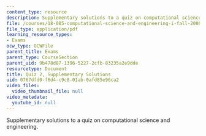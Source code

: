 ```yaml
---
content_type: resource
description: Supplementary solutions to a quiz on computational science and engineering.
file: /courses/18-085-computational-science-and-engineering-i-fall-2008/0767dfd0f6d4c9c801ab0afd85e96ca2_quiz2supp.pdf
file_type: application/pdf
learning_resource_types:
- Exams
ocw_type: OCWFile
parent_title: Exams
parent_type: CourseSection
parent_uid: 9b478d87-1396-5227-2cfb-83235a2e9dde
resourcetype: Document
title: Quiz 2, Supplementary Solutions
uid: 0767dfd0-f6d4-c9c8-01ab-0afd85e96ca2
video_files:
  video_thumbnail_file: null
video_metadata:
  youtube_id: null
---
```

Supplementary solutions to a quiz on computational science and engineering.


